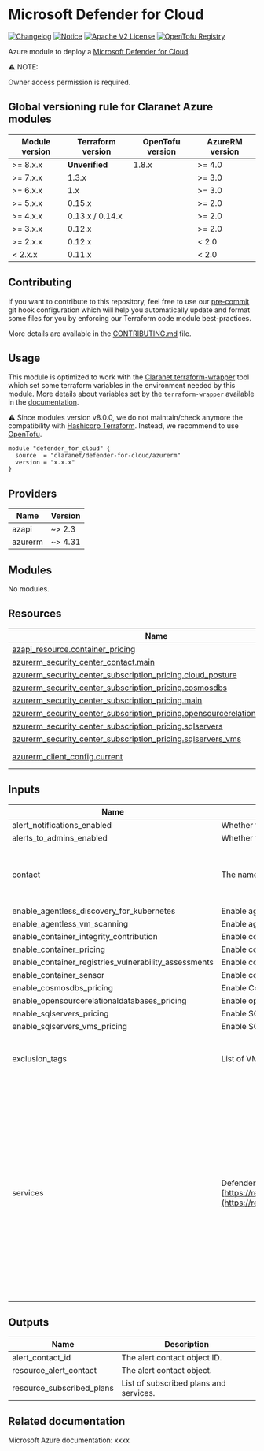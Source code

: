 # Microsoft Defender for Cloud
[![Changelog](https://img.shields.io/badge/changelog-release-green.svg)](CHANGELOG.md) [![Notice](https://img.shields.io/badge/notice-copyright-blue.svg)](NOTICE) [![Apache V2 License](https://img.shields.io/badge/license-Apache%20V2-orange.svg)](LICENSE) [![OpenTofu Registry](https://img.shields.io/badge/opentofu-registry-yellow.svg)](https://search.opentofu.org/module/claranet/defender-for-cloud/azurerm/)

Azure module to deploy a [Microsoft Defender for Cloud](https://azure.microsoft.com/en-us/products/defender-for-cloud).

⚠️ NOTE:

Owner access permission is required.

<!-- BEGIN_TF_DOCS -->
## Global versioning rule for Claranet Azure modules

| Module version | Terraform version | OpenTofu version | AzureRM version |
| -------------- | ----------------- | ---------------- | --------------- |
| >= 8.x.x       | **Unverified**    | 1.8.x            | >= 4.0          |
| >= 7.x.x       | 1.3.x             |                  | >= 3.0          |
| >= 6.x.x       | 1.x               |                  | >= 3.0          |
| >= 5.x.x       | 0.15.x            |                  | >= 2.0          |
| >= 4.x.x       | 0.13.x / 0.14.x   |                  | >= 2.0          |
| >= 3.x.x       | 0.12.x            |                  | >= 2.0          |
| >= 2.x.x       | 0.12.x            |                  | < 2.0           |
| <  2.x.x       | 0.11.x            |                  | < 2.0           |

## Contributing

If you want to contribute to this repository, feel free to use our [pre-commit](https://pre-commit.com/) git hook configuration
which will help you automatically update and format some files for you by enforcing our Terraform code module best-practices.

More details are available in the [CONTRIBUTING.md](./CONTRIBUTING.md#pull-request-process) file.

## Usage

This module is optimized to work with the [Claranet terraform-wrapper](https://github.com/claranet/terraform-wrapper) tool
which set some terraform variables in the environment needed by this module.
More details about variables set by the `terraform-wrapper` available in the [documentation](https://github.com/claranet/terraform-wrapper#environment).

⚠️ Since modules version v8.0.0, we do not maintain/check anymore the compatibility with
[Hashicorp Terraform](https://github.com/hashicorp/terraform/). Instead, we recommend to use [OpenTofu](https://github.com/opentofu/opentofu/).

```hcl
module "defender_for_cloud" {
  source  = "claranet/defender-for-cloud/azurerm"
  version = "x.x.x"
}
```

## Providers

| Name | Version |
|------|---------|
| azapi | ~> 2.3 |
| azurerm | ~> 4.31 |

## Modules

No modules.

## Resources

| Name | Type |
|------|------|
| [azapi_resource.container_pricing](https://registry.terraform.io/providers/azure/azapi/latest/docs/resources/resource) | resource |
| [azurerm_security_center_contact.main](https://registry.terraform.io/providers/hashicorp/azurerm/latest/docs/resources/security_center_contact) | resource |
| [azurerm_security_center_subscription_pricing.cloud_posture](https://registry.terraform.io/providers/hashicorp/azurerm/latest/docs/resources/security_center_subscription_pricing) | resource |
| [azurerm_security_center_subscription_pricing.cosmosdbs](https://registry.terraform.io/providers/hashicorp/azurerm/latest/docs/resources/security_center_subscription_pricing) | resource |
| [azurerm_security_center_subscription_pricing.main](https://registry.terraform.io/providers/hashicorp/azurerm/latest/docs/resources/security_center_subscription_pricing) | resource |
| [azurerm_security_center_subscription_pricing.opensourcerelationaldatabases](https://registry.terraform.io/providers/hashicorp/azurerm/latest/docs/resources/security_center_subscription_pricing) | resource |
| [azurerm_security_center_subscription_pricing.sqlservers](https://registry.terraform.io/providers/hashicorp/azurerm/latest/docs/resources/security_center_subscription_pricing) | resource |
| [azurerm_security_center_subscription_pricing.sqlservers_vms](https://registry.terraform.io/providers/hashicorp/azurerm/latest/docs/resources/security_center_subscription_pricing) | resource |
| [azurerm_client_config.current](https://registry.terraform.io/providers/hashicorp/azurerm/latest/docs/data-sources/client_config) | data source |

## Inputs

| Name | Description | Type | Default | Required |
|------|-------------|------|---------|:--------:|
| alert\_notifications\_enabled | Whether to send security alerts notifications to the security contact or not. | `bool` | `true` | no |
| alerts\_to\_admins\_enabled | Whether to send security alerts notifications to Subscription admins (Owners) or not. | `bool` | `true` | no |
| contact | The name, email and phone number to contact for security alerts. | <pre>object({<br/>    name  = optional(string)<br/>    email = optional(string)<br/>    phone = optional(string)<br/>  })</pre> | `{}` | no |
| enable\_agentless\_discovery\_for\_kubernetes | Enable agentless discovery for Kubernetes extension in Defender for Cloud. | `bool` | `true` | no |
| enable\_agentless\_vm\_scanning | Enable agentless VM scanning extension in Defender for Cloud. | `bool` | `true` | no |
| enable\_container\_integrity\_contribution | Enable container integrity contribution extension in Defender for Cloud. | `bool` | `true` | no |
| enable\_container\_pricing | Enable container pricing in Defender for Cloud. | `bool` | `true` | no |
| enable\_container\_registries\_vulnerability\_assessments | Enable container registries vulnerability assessments extension in Defender for Cloud. | `bool` | `true` | no |
| enable\_container\_sensor | Enable container sensor extension in Defender for Cloud. | `bool` | `true` | no |
| enable\_cosmosdbs\_pricing | Enable Cosmos DBs pricing in Defender for Cloud. | `bool` | `true` | no |
| enable\_opensourcerelationaldatabases\_pricing | Enable open source relational databases pricing in Defender for Cloud. | `bool` | `true` | no |
| enable\_sqlservers\_pricing | Enable SQL servers pricing in Defender for Cloud. | `bool` | `true` | no |
| enable\_sqlservers\_vms\_pricing | Enable SQL servers VMs pricing in Defender for Cloud. | `bool` | `true` | no |
| exclusion\_tags | List of VM tags to exclude from Agentless scanning Defender for Cloud. | <pre>list(object({<br/>    key   = string<br/>    value = string<br/>  }))</pre> | `[]` | no |
| services | Defender for Cloud services list to activate. See [https://registry.terraform.io/providers/hashicorp/azurerm/latest/docs/resources/security_center_subscription_pricing](https://registry.terraform.io/providers/hashicorp/azurerm/latest/docs/resources/security_center_subscription_pricing). | <pre>list(object({<br/>    resource_type = string<br/>    tier          = optional(string, "Standard")<br/>    subplan       = optional(string, null)<br/>  }))</pre> | <pre>[<br/>  {<br/>    "resource_type": "AppServices"<br/>  },<br/>  {<br/>    "resource_type": "Arm",<br/>    "subplan": "PerSubscription"<br/>  },<br/>  {<br/>    "resource_type": "KeyVaults",<br/>    "subplan": "PerKeyVault"<br/>  },<br/>  {<br/>    "resource_type": "StorageAccounts",<br/>    "subplan": "DefenderForStorageV2"<br/>  },<br/>  {<br/>    "resource_type": "VirtualMachines",<br/>    "subplan": "P1"<br/>  }<br/>]</pre> | no |

## Outputs

| Name | Description |
|------|-------------|
| alert\_contact\_id | The alert contact object ID. |
| resource\_alert\_contact | The alert contact object. |
| resource\_subscribed\_plans | List of subscribed plans and services. |
<!-- END_TF_DOCS -->

## Related documentation

Microsoft Azure documentation: xxxx

